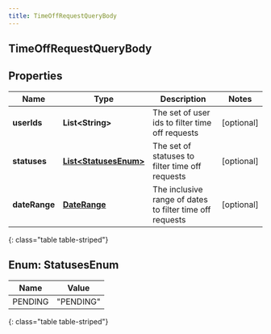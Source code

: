 ```yaml
---
title: TimeOffRequestQueryBody
---
```

## TimeOffRequestQueryBody


## Properties

| Name | Type | Description | Notes |
| ------------ | ------------- | ------------- | ------------- |
| **userIds** | <!----><!---->**List&lt;String&gt;**<!----> | The set of user ids to filter time off requests |  [optional] |
| **statuses** | <!---->[**List&lt;StatusesEnum&gt;**](#StatusesEnum)<!----> | The set of statuses to filter time off requests |  [optional] |
| **dateRange** | <!----><!---->[**DateRange**](DateRange.html)<!----> | The inclusive range of dates to filter time off requests |  [optional] |
{: class="table table-striped"}


<a name="StatusesEnum"></a>

## Enum: StatusesEnum

| Name | Value |
| ---- | ----- |
| PENDING | &quot;PENDING&quot; |
{: class="table table-striped"}



